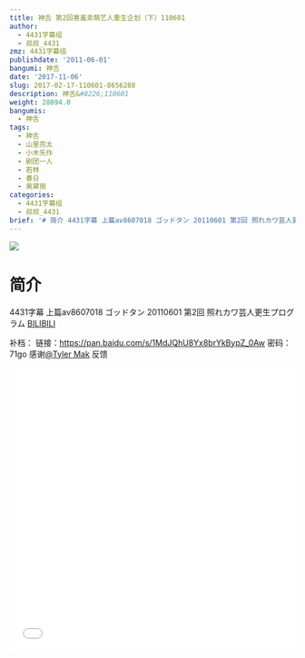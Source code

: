 ```yaml
---
title: 神舌 第2回害羞卖萌艺人重生企划（下）110601
author:
  - 4431字幕组
  - 叔叔_4431
zmz: 4431字幕组
publishdate: '2011-06-01'
bangumi: 神舌
date: '2017-11-06'
slug: 2017-02-17-110601-8656288
description: 神舌&#8226;110601
weight: 28894.0
bangumis:
  - 神舌
tags:
  - 神舌
  - 山里亮太
  - 小木矢作
  - 剧团一人
  - 若林
  - 春日
  - 奥黛丽
categories:
  - 4431字幕组
  - 叔叔_4431
brief: '# 简介 4431字幕 上篇av8607018 ゴッドタン 20110601 第2回 照れカワ芸人更生プログラム'
---
```

![](https://i.imgur.com/noQPBmR.png)
# 简介  
4431字幕 上篇av8607018
ゴッドタン 20110601 第2回 照れカワ芸人更生プログラム
  [BILIBILI](https://www.bilibili.com/video/av8656288/)
  
补档：
链接：https://pan.baidu.com/s/1MdJQhU8Yx8brYkBypZ_0Aw 密码：71go
感谢[@Tyler Mak](https://www.facebook.com/1246112782213705) 反馈


  <iframe src="//www.bilibili.com/blackboard/player.html?aid=8656288" width="100%" height="500" frameborder="0" allowfullscreen="allowfullscreen"></iframe>
